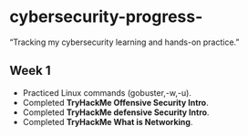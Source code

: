 # cybersecurity-progress-
 “Tracking my cybersecurity learning and hands-on practice.”
## Week 1
- Practiced Linux commands (gobuster,-w,-u).
- Completed **TryHackMe Offensive Security Intro**.
 - Completed **TryHackMe defensive Security Intro**.
 - Completed **TryHackMe What is Networking**.
